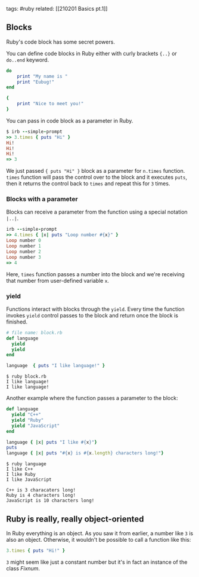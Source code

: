 tags: #ruby 
related: [[210201 Basics pt.1]]

## Blocks
Ruby's code block has some secret powers.

You can define code blocks in Ruby either with curly brackets `{..}` or `do..end` keyword.

```rb
do
	print "My name is "
	print "Eubug!"
end

{
	print "Nice to meet you!"
}
```

You can pass in code block as a parameter in Ruby.

```rb
$ irb --simple-prompt
>> 3.times { puts "Hi" }
Hi!
Hi!
Hi!
=> 3
```

We just passed `{ puts "Hi" }` block as a parameter for `n.times` function.
`times` function will pass the control over to the block and it executes `puts`, then it returns the control back to `times` and repeat this for `3` times.

### Blocks with a parameter
Blocks can receive a parameter from the function using a special notation `|..|`.
```rb
irb --simple-prompt
>> 4.times { |x| puts "Loop number #{x}" }
Loop number 0
Loop number 1
Loop number 2
Loop number 3
=> 4
```

Here, `times` function passes a number into the block and we're receiving that number from user-defined variable `x`.

### yield
Functions interact with blocks through the `yield`. Every time the function invokes `yield` control passes to the block and return once the block is finished.

```rb
# file name: block.rb
def language
  yield
  yield
end

language  { puts "I like language!" }
```

```shell
$ ruby block.rb
I like language!
I like language!
```

Another example where the function passes a parameter to the block:

```rb
def language
  yield "C++"
  yield "Ruby"
  yield "JavaScript"
end

language { |x| puts "I like #{x}"}
puts
language { |x| puts "#{x} is #{x.length} characters long!"}
```

```shell
$ ruby language
I like C++
I like Ruby
I like JavaScript

C++ is 3 characaters long!
Ruby is 4 characters long!
JavaScript is 10 characters long!
```

## Ruby is really, really object-oriented
In Ruby everything is an object. As you saw it from earlier, a number like `3` is also an object. Otherwise, it wouldn't be possible to call a function like this:
```rb
3.times { puts "Hi!" }
```

`3` might seem like just a constant number but it's in fact an instance of the class *Fixnum*.